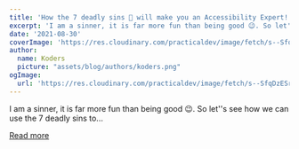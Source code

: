 ```yaml
---
title: 'How the 7 deadly sins 👿 will make you an Accessibility Expert! 😇'
excerpt: 'I am a sinner, it is far more fun than being good 😉. So let''s see how we can use the 7 deadly sins to...'
date: '2021-08-30'
coverImage: 'https://res.cloudinary.com/practicaldev/image/fetch/s--SfqDzESr--/c_imagga_scale,f_auto,fl_progressive,h_420,q_auto,w_1000/https://dev-to-uploads.s3.amazonaws.com/uploads/articles/2ue2fv4sx5yptnjs8vmb.jpg'
author:
  name: Koders
  picture: "assets/blog/authors/koders.png"
ogImage:
  url: 'https://res.cloudinary.com/practicaldev/image/fetch/s--SfqDzESr--/c_imagga_scale,f_auto,fl_progressive,h_420,q_auto,w_1000/https://dev-to-uploads.s3.amazonaws.com/uploads/articles/2ue2fv4sx5yptnjs8vmb.jpg'
---
```


I am a sinner, it is far more fun than being good 😉. So let''s see how we can use the 7 deadly sins to...

[Read more](https://dev.to/inhuofficial/how-the-7-deadly-sins-will-make-you-an-accessibility-expert-27c7)
